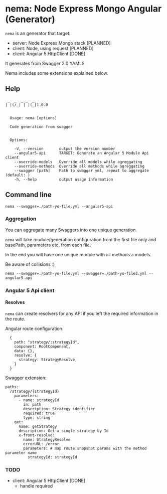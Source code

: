 # nema: Node Express Mongo Angular (Generator)

`nema` is an generator that target:

* server: Node Express Mongo stack [PLANNED]
* client: Node, using request [PLANNED]
* client: Angular 5 HttpClient [DONE]

It generates from Swagger 2.0 YAMLS

Nema includes some extensions explained below.

## Help

```
 _  _  _ _  _
| |(/_| | |(_|1.0.0


  Usage: nema [options]

  Code generation from swagger


  Options:

    -V, --version       output the version number
    --angular5-api      TARGET: Generate an Angular 5 Module Api client
    --override-models   Override all models while agreggating
    --override-methods  Override all methods while agreggating
    --swagger [path]    Path to swagger yml, repeat to aggregate (default: )
    -h, --help          output usage information
```

## Command line

```
nema --swagger=./path-yo-file.yml --angular5-api
```

### Aggregation

You can aggregate many Swaggers into one unique generation.

`nema` will take module/generation configuration from the first file only and
basePath, parameters etc. from each file.

In the end you will have one unique module with all methods a models.

Be aware of collisions :)


```
nema --swagger=./path-yo-file.yml --swagger=./path-yo-file2.yml --angular5-api
```

### Angular 5 Api client

#### Resolves

`nema` can create resolvers for any API if you left the required information
in the route.


Angular route configuration:

```
  {
    path: "strategy/:strategyId",
    component: RootComponent,
    data: {},
    resolve: {
      strategy: StrategyResolve,
    }
  }
```

Swagger extension:

```
paths:
  /strategy/{strategyId}
    parameters:
      - name: strategyId
        in: path
        description: Strategy identifier
        required: true
        type: string
    get:
      name: getStrategy
      description: Get a single strategy by Id
      x-front-resolve:
        name: StrategyResolve
        errorURL: /error
        parameters: # map route.snapshot.params with the method parameter name
          strategyId: strategyId

```

### TODO

* client: Angular 5 HttpClient [DONE]
  * handle required
